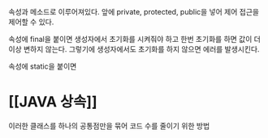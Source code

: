 속성과 메소드로 이루어져있다.
앞에 private, protected, public을 넣어 제어 접근을 제어할 수 있다.

속성에 final을 붙이면 생성자에서 초기화를 시켜줘야 하고
한번 초기화를 하면 값이 더 이상 변하지 않는다.
그렇기에 생성자에서도 초기화를 하지 않으면 에러를 발생시킨다.

속성에 static을 붙이면 

# [[JAVA 상속]]
이러한 클래스를 하나의 공통점만을 묶어 코드 수를 줄이기 위한 방법
